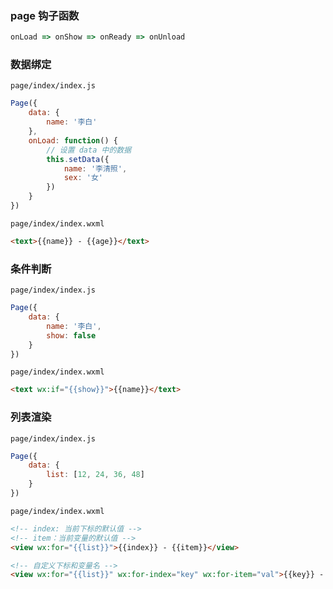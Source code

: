 ### page 钩子函数

```javascript
onLoad => onShow => onReady => onUnload
```

### 数据绑定

`page/index/index.js`
```javascript
Page({
	data: {
		name: '李白'
	},
	onLoad: function() {
		// 设置 data 中的数据
		this.setData({
			name: '李清照',
			sex: '女'
		})
	}
})
```
`page/index/index.wxml`
```html
<text>{{name}} - {{age}}</text>
```

### 条件判断

`page/index/index.js`
```javascript
Page({
	data: {
		name: '李白',
		show: false
	}
})
```
`page/index/index.wxml`
```html
<text wx:if="{{show}}">{{name}}</text>
```

### 列表渲染

`page/index/index.js`
```javascript
Page({
	data: {
		list: [12, 24, 36, 48]
	}
})
```
`page/index/index.wxml`
```html
<!-- index: 当前下标的默认值 -->
<!-- item：当前变量的默认值 -->
<view wx:for="{{list}}">{{index}} - {{item}}</view>

<!-- 自定义下标和变量名 -->
<view wx:for="{{list}}" wx:for-index="key" wx:for-item="val">{{key}} - {{val}}</view>
```